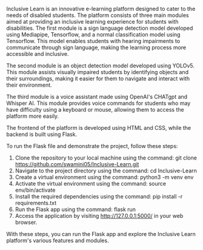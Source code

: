 Inclusive Learn is an innovative e-learning platform designed to cater to the needs of disabled students. The platform consists of three main modules aimed at providing an inclusive learning experience for students with disabilities.
The first module is a sign language detection model developed using Mediapipe, Tensorflow, and a normal classification model using Tensorflow. This model enables students with hearing impairments to communicate through sign language, making the learning process more accessible and inclusive.

The second module is an object detection model developed using YOLOv5. This module assists visually impaired students by identifying objects and their surroundings, making it easier for them to navigate and interact with their environment.

The third module is a voice assistant made using OpenAI's CHATgpt and Whisper AI. This module provides voice commands for students who may have difficulty using a keyboard or mouse, allowing them to access the platform more easily.

The frontend of the platform is developed using HTML and CSS, while the backend is built using Flask.

To run the Flask file and demonstrate the project, follow these steps:

1. Clone the repository to your local machine using the command: git clone https://github.com/swamini05/Inclusive-Learn.git
2. Navigate to the project directory using the command: cd Inclusive-Learn
3. Create a virtual environment using the command: python3 -m venv env
4. Activate the virtual environment using the command: source env/bin/activate
5. Install the required dependencies using the command: pip install -r requirements.txt
6. Run the Flask app using the command: flask run
7. Access the application by visiting http://127.0.0.1:5000/ in your web browser.

With these steps, you can run the Flask app and explore the Inclusive Learn platform's various features and modules.




